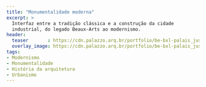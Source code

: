 ```yaml
---
title: "Monumentalidade moderna"
excerpt: >
  Interfaz entre a tradição clássica e a construção da cidade
  industrial, do legado Beaux-Arts ao modernismo.
header:
  teaser       : https://cdn.palazzo.arq.br/portfolio/be-bxl-palais_justice-180713-pp-0911-crop-teaser.jpg
  overlay_image: https://cdn.palazzo.arq.br/portfolio/be-bxl-palais_justice-180713-pp-0911-crop.jpg
tags:
- Modernismo
- Monumentalidade
- História da arquitetura
- Urbanismo
---
```

